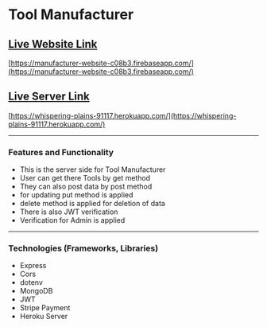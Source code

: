 # Tool Manufacturer

## [Live Website Link](https://manufacturer-website-c08b3.firebaseapp.com/)
[https://manufacturer-website-c08b3.firebaseapp.com/](https://manufacturer-website-c08b3.firebaseapp.com/)
## [Live Server Link](https://whispering-plains-91117.herokuapp.com/)
[https://whispering-plains-91117.herokuapp.com/](https://whispering-plains-91117.herokuapp.com/)

--------------
### Features and Functionality
* This is the server side for Tool Manufacturer
* User can get there Tools by get method
* They can also post data by post method
* for updating put method is applied
* delete method is applied for deletion of data
* There is also JWT verification
* Verification for Admin is applied

--------------
### Technologies (Frameworks, Libraries)
* Express
* Cors
* dotenv
* MongoDB
* JWT
* Stripe Payment
* Heroku Server